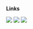 **Links**

[![](https://img.shields.io/badge/📝%20Blog-333?&style=for-the-badge&logo=&logoColor=white)](https://blog.sujaykumarh.com/?utm_source=github&utm_medium=profile-readme)
[![](https://img.shields.io/badge/📗%20Notebook-333?&style=for-the-badge&logo=&logoColor=white)](https://notebook.sujaykumarh.com/?utm_source=github&utm_medium=profile-readme)
[![](https://img.shields.io/badge/📘%20Ansible%20Book-333?&style=for-the-badge&logo=&logoColor=white)](https://ansible.sujaykumarh.com/?utm_source=github&utm_medium=profile-readme)
